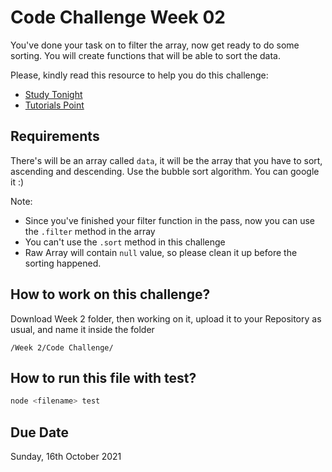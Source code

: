 # Code Challenge Week 02

You've done your task on to filter the array, now get ready to do some sorting. You will create functions that will be able to sort the data.

Please, kindly read this resource to help you do this challenge:

- [Study Tonight](https://www.studytonight.com/data-structures/bubble-sort)
- [Tutorials Point](https://www.tutorialspoint.com/data_structures_algorithms/bubble_sort_algorithm.htm)

## Requirements

There's will be an array called `data`, it will be the array that you have to sort, ascending and descending.
Use the bubble sort algorithm. You can google it :)

Note:

- Since you've finished your filter function in the pass, now you can use the `.filter` method in the array
- You can't use the `.sort` method in this challenge
- Raw Array will contain `null` value, so please clean it up before the sorting happened.

## How to work on this challenge?

Download Week 2 folder, then working on it, upload it to your Repository as usual, and name it inside the folder

```
/Week 2/Code Challenge/
```

## How to run this file with test?

```bash
node <filename> test
```

## Due Date

Sunday, 16th October 2021
